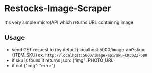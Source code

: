 # Restocks-Image-Scraper
It's very simple (micro)API which returns URL containing image

## Usage
- send GET request to (by default) localhost:5000/image-api?sku={ITEM_SKU}
ex. `http://localhost:5000/image-api?sku=CK3022-600`
- if sku is found it returns json: {"img": PHOTO_URL}
- if not {"img": "error"}